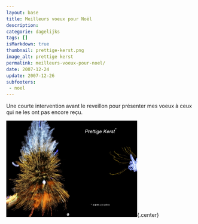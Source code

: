 ```yaml
---
layout: base
title: Meilleurs voeux pour Noël
description: 
categorie: dagelijks
tags: []
isMarkdown: true
thumbnail: prettige-kerst.png
image_alt: prettige kerst
permalink: meilleurs-voeux-pour-noel/
date: 2007-12-24
update: 2007-12-26
subfooters: 
 - noel
---
```


Une courte intervention avant le reveillon pour présenter mes voeux à ceux qui ne les ont pas encore reçu.

![prettige kerst](prettige-kerst.png){.center}
